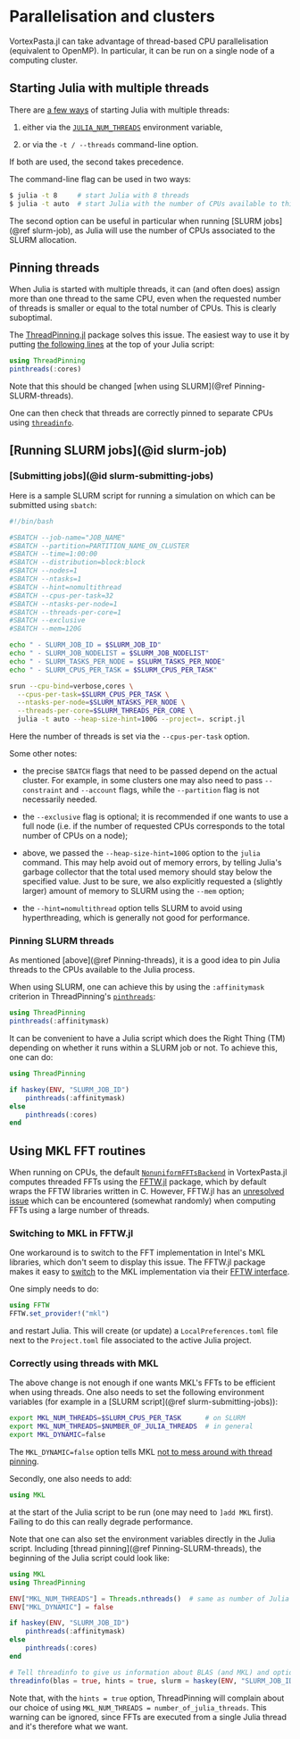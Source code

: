 # Parallelisation and clusters

VortexPasta.jl can take advantage of thread-based CPU parallelisation (equivalent to
OpenMP).
In particular, it can be run on a single node of a computing cluster.

## Starting Julia with multiple threads

There are [a few ways](https://docs.julialang.org/en/v1/manual/multi-threading/) of starting
Julia with multiple threads:

1. either via the [`JULIA_NUM_THREADS`](https://docs.julialang.org/en/v1/manual/environment-variables/#JULIA_NUM_THREADS) environment variable,

2. or via the `-t / --threads` command-line option.

If both are used, the second takes precedence.

The command-line flag can be used in two ways:

```bash
$ julia -t 8     # start Julia with 8 threads
$ julia -t auto  # start Julia with the number of CPUs available to this Julia process
```

The second option can be useful in particular when running [SLURM jobs](@ref
slurm-job), as Julia will use the number of CPUs associated to the SLURM allocation.


## Pinning threads

When Julia is started with multiple threads, it can (and often does) assign
more than one thread to the same CPU, even when the requested number of threads
is smaller or equal to the total number of CPUs.
This is clearly suboptimal.

The [ThreadPinning.jl](https://github.com/carstenbauer/ThreadPinning.jl) package
solves this issue.
The easiest way to use it by putting [the following lines](https://carstenbauer.github.io/ThreadPinning.jl/stable/examples/ex_pinning_julia_threads/#pinthreads) at the top of your Julia script:

```julia
using ThreadPinning
pinthreads(:cores)
```

Note that this should be changed [when using SLURM](@ref Pinning-SLURM-threads).

One can then check that threads are correctly pinned to separate CPUs using [`threadinfo`](https://carstenbauer.github.io/ThreadPinning.jl/stable/examples/ex_pinning_julia_threads/#threadinfo_example).

## [Running SLURM jobs](@id slurm-job)

### [Submitting jobs](@id slurm-submitting-jobs)

Here is a sample SLURM script for running a simulation on
which can be submitted using `sbatch`:

```bash
#!/bin/bash

#SBATCH --job-name="JOB_NAME"
#SBATCH --partition=PARTITION_NAME_ON_CLUSTER
#SBATCH --time=1:00:00
#SBATCH --distribution=block:block
#SBATCH --nodes=1
#SBATCH --ntasks=1
#SBATCH --hint=nomultithread
#SBATCH --cpus-per-task=32
#SBATCH --ntasks-per-node=1
#SBATCH --threads-per-core=1
#SBATCH --exclusive
#SBATCH --mem=120G

echo " - SLURM_JOB_ID = $SLURM_JOB_ID"
echo " - SLURM_JOB_NODELIST = $SLURM_JOB_NODELIST"
echo " - SLURM_TASKS_PER_NODE = $SLURM_TASKS_PER_NODE"
echo " - SLURM_CPUS_PER_TASK = $SLURM_CPUS_PER_TASK"

srun --cpu-bind=verbose,cores \
  --cpus-per-task=$SLURM_CPUS_PER_TASK \
  --ntasks-per-node=$SLURM_NTASKS_PER_NODE \
  --threads-per-core=$SLURM_THREADS_PER_CORE \
  julia -t auto --heap-size-hint=100G --project=. script.jl
```

Here the number of threads is set via the `--cpus-per-task` option.

Some other notes:

- the precise `SBATCH` flags that need to be passed depend on the actual cluster.
  For example, in some clusters one may also need to pass `--constraint` and `--account` flags,
  while the `--partition` flag is not necessarily needed.

- the `--exclusive` flag is optional; it is recommended if one wants to use
  a full node (i.e. if the number of requested CPUs corresponds to the total
  number of CPUs on a node);

- above, we passed the `--heap-size-hint=100G` option to the `julia` command.
  This may help avoid out of memory errors, by telling Julia's garbage
  collector that the total used memory should stay below the specified value.
  Just to be sure, we also explicitly requested a (slightly larger) amount
  of memory to SLURM using the `--mem` option;

- the `--hint=nomultithread` option tells SLURM to avoid using hyperthreading,
  which is generally not good for performance.

### Pinning SLURM threads

As mentioned [above](@ref Pinning-threads), it is a good idea to pin Julia threads
to the CPUs available to the Julia process.

When using SLURM, one can achieve this by using the `:affinitymask` criterion in ThreadPinning's [`pinthreads`](https://carstenbauer.github.io/ThreadPinning.jl/stable/refs/api_pinning/#ThreadPinning.pinthreads):

```julia
using ThreadPinning
pinthreads(:affinitymask)
```

It can be convenient to have a Julia script which does the Right Thing (TM)
depending on whether it runs within a SLURM job or not.
To achieve this, one can do:

```julia
using ThreadPinning

if haskey(ENV, "SLURM_JOB_ID")
    pinthreads(:affinitymask)
else
    pinthreads(:cores)
end
```
## Using MKL FFT routines

When running on CPUs, the default [`NonuniformFFTsBackend`](@ref) in VortexPasta.jl computes threaded
FFTs using the [FFTW.jl](https://github.com/JuliaMath/FFTW.jl) package, which
by default wraps the FFTW libraries written in C.
However, FFTW.jl has an [unresolved
issue](https://github.com/JuliaMath/FFTW.jl/issues/236) which can be
encountered (somewhat randomly) when computing FFTs using a large number of
threads.

### Switching to MKL in FFTW.jl

One workaround is to switch to the FFT implementation in Intel's MKL libraries, which don't seem to display this issue.
The FFTW.jl package makes it easy to [switch](https://github.com/JuliaMath/FFTW.jl?tab=readme-ov-file#mkl) to the MKL implementation via their [FFTW interface](https://www.intel.com/content/www/us/en/docs/onemkl/developer-reference-fortran/2023-0/fftw3-interface-to-onemkl.html).

One simply needs to do:

```julia
using FFTW
FFTW.set_provider!("mkl")
```

and restart Julia. This will create (or update) a `LocalPreferences.toml` file next to the `Project.toml` file associated to the active Julia project.

### Correctly using threads with MKL

The above change is not enough if one wants MKL's FFTs to be efficient when
using threads.
One also needs to set the following environment variables (for example in a [SLURM script](@ref slurm-submitting-jobs)):

```bash
export MKL_NUM_THREADS=$SLURM_CPUS_PER_TASK      # on SLURM
export MKL_NUM_THREADS=$NUMBER_OF_JULIA_THREADS  # in general
export MKL_DYNAMIC=false
```

The `MKL_DYNAMIC=false` option tells MKL [not to mess around with thread pinning](https://carstenbauer.github.io/ThreadPinning.jl/stable/examples/ex_blas/#Intel-MKL).

Secondly, one also needs to add:

```julia
using MKL
```

at the start of the Julia script to be run (one may need to `]add MKL` first).
Failing to do this can really degrade performance.

Note that one can also set the environment variables directly in the Julia script.
Including [thread pinning](@ref Pinning-SLURM-threads), the beginning of the
Julia script could look like:

```julia
using MKL
using ThreadPinning

ENV["MKL_NUM_THREADS"] = Threads.nthreads()  # same as number of Julia threads
ENV["MKL_DYNAMIC"] = false

if haskey(ENV, "SLURM_JOB_ID")
    pinthreads(:affinitymask)
else
    pinthreads(:cores)
end

# Tell threadinfo to give us information about BLAS (and MKL) and optionally about the SLURM set-up.
threadinfo(blas = true, hints = true, slurm = haskey(ENV, "SLURM_JOB_ID"))
```

Note that, with the `hints = true` option, ThreadPinning will complain about
our choice of using `MKL_NUM_THREADS = number_of_julia_threads`. This warning
can be ignored, since FFTs are executed from a single Julia thread and it's
therefore what we want.
